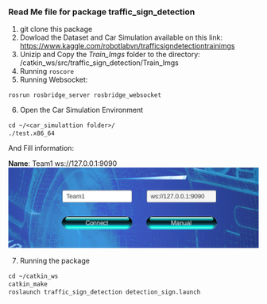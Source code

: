 ### Read Me file for package traffic_sign_detection
1. git clone this package
2. Dowload the Dataset and Car Simulation available on this link: https://www.kaggle.com/robotlabvn/trafficsigndetectiontrainimgs
3. Unizip and Copy the *Train_Imgs* folder to the directory: /catkin_ws/src/traffic_sign_detection/Train_Imgs
4. Running ```roscore```
5. Running Websocket: 
```
rosrun rosbridge_server rosbridge_websocket
```
6. Open the Car Simulation Environment
```
cd ~/<car_simulattion folder>/
./test.x86_64
```
And Fill information:

**Name**: Team1      ws://127.0.0.1:9090
 ![alt text](https://github.com/robotlabvn/self_driving_car/blob/master/traffic_sign_detection/Image/Simulation_1.png)

7. Running the package
 ```
 cd ~/catkin_ws
 catkin_make
 roslaunch traffic_sign_detection detection_sign.launch
```

